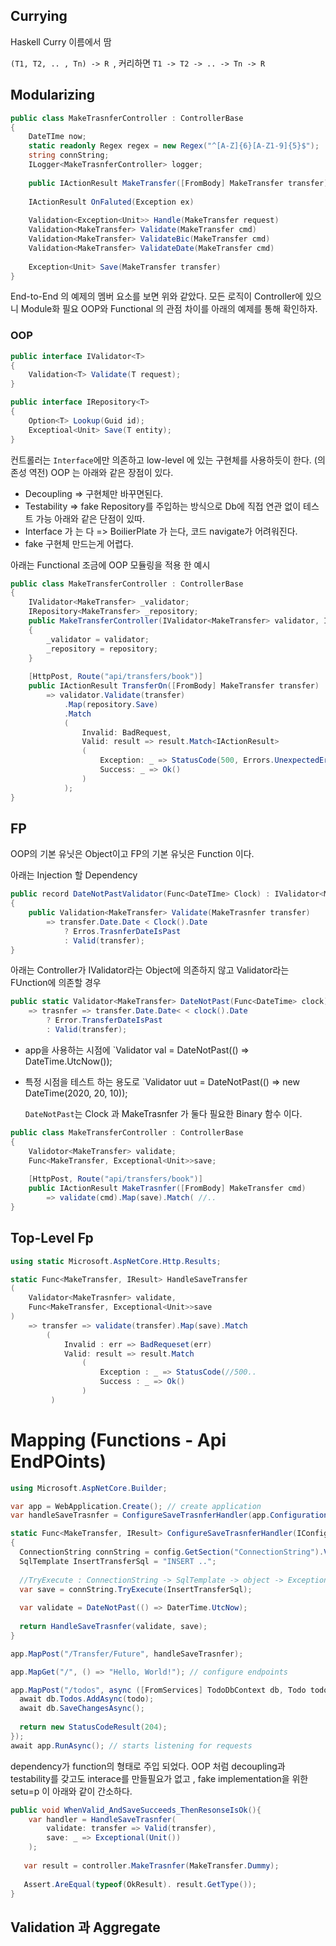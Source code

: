 ﻿## Currying
Haskell Curry 이름에서 땀

`(T1, T2, .. , Tn) -> R `, 커리하면
`T1 -> T2 -> .. -> Tn -> R `

## Modularizing
``` c#
public class MakeTrasnferController : ControllerBase
{
    DateTIme now;
    static readonly Regex regex = new Regex("^[A-Z]{6}[A-Z1-9]{5}$");
    string connString;
    ILogger<MakeTrasnferController> logger;
    
    public IActionResult MakeTransfer([FromBody] MakeTransfer transfer)
    
    IActionResult OnFaluted(Exception ex)
    
    Validation<Exception<Unit>> Handle(MakeTransfer request)
    Validation<MakeTransfer> Validate(MakeTransfer cmd)
    Validation<MakeTransfer> ValidateBic(MakeTransfer cmd)
    Validation<MakeTransfer> ValidateDate(MakeTransfer cmd)
    
    Exception<Unit> Save(MakeTransfer transfer)
}
```
End-to-End 의 예제의 멤버 요소를 보면 위와 같았다. 모든 로직이 Controller에 있으니 Module화 필요
OOP와 Functional 의 관점 차이를 아래의 예제를 통해 확인하자.

###  OOP
```c#
public interface IValidator<T>
{
    Validation<T> Validate(T request);
}

public interface IRepository<T>
{
    Option<T> Lookup(Guid id);
    Exceptioal<Unit> Save(T entity);
}
```

컨트롤러는 `Interface`에만 의존하고 low-level 에 있는 구현체를 사용하듯이 한다. (의존성 역전)
OOP 는 아래와 같은 장점이 있다.
- Decoupling => 구현체만 바꾸면된다.
- Testability => fake Repository를 주입하는 방식으로 Db에 직접 연관 없이 테스트 가능
아래와 같은 단점이 있따.
- Interface 가 는 다 => BoilierPlate 가 는다, 코드 navigate가 어려워진다.
- fake 구현체 만드는게 어렵다.

아래는 Functional 조금에 OOP 모듈링을 적용 한 예시

```c#
public class MakeTransferController : ControllerBase
{
    IValidator<MakeTransfer> _validator; 
    IRepository<MakeTransfer> _repository; 
    public MakeTransferController(IValidator<MakeTransfer> validator, IRepository<MakeTransfer> repository)
    {
        _validator = validator; 
        _repository = repository; 
    }
    
    [HttpPost, Route("api/transfers/book")]
    public IActionResult TransferOn([FromBody] MakeTransfer transfer)
        => validator.Validate(transfer)
            .Map(repository.Save)
            .Match
            (
                Invalid: BadRequest,
                Valid: result => result.Match<IActionResult>
                (
                    Exception: _ => StatusCode(500, Errors.UnexpectedError),
                    Success: _ => Ok()
                )
            );
}
```

## FP
OOP의 기본 유닛은 Object이고 FP의 기본 유닛은 Function 이다.

아래는 Injection 할 Dependency
```c#
public record DateNotPastValidator(Func<DateTIme> Clock) : IValidator<MakeTrasnfe>
{
    public Validation<MakeTransfer> Validate(MakeTrasnfer transfer)
        => transfer.Date.Date < Clock().Date
            ? Erros.TrasnferDateIsPast
            : Valid(transfer);
}
```
아래는 Controller가 IValidator라는 Object에 의존하지 않고 Validator라는 FUnction에 의존할 경우

```C#
public static Validator<MakeTransfer> DateNotPast(Func<DateTime> clock)
    => trasnfer => transfer.Date.Date< < clock().Date
        ? Error.TransferDateIsPast
        : Valid(transfer);
```
- app을 사용하는 시점에 
`Validator<MakeTransfer> val = DateNotPast(() => DateTime.UtcNow());
- 특정 시점을 테스트 하는 용도로
`Validator<MakeTransfer> uut = DateNotPast(() => new DateTime(2020, 20, 10));

  `DateNotPast`는 Clock 과 MakeTrasnfer 가 둘다 필요한 Binary 함수 이다.

```c#
public class MakeTransferController : ControllerBase
{
    Validotor<MakeTransfer> validate;
    Func<MakeTransfer, Exceptional<Unit>>save;
    
    [HttpPost, Route("api/transfers/book")]
    public IActionResult MakeTrasnfer([FromBody] MakeTransfer cmd)
        => validate(cmd).Map(save).Match( //..   
}
```


## Top-Level Fp
```c#
using static Microsoft.AspNetCore.Http.Results;

static Func<MakeTransfer, IResult> HandleSaveTransfer
(
    Validator<MakeTrasnfer> validate,
    Func<MakeTransfer, Exceptional<Unit>>save
)
    => transfer => validate(transfer).Map(save).Match
        (
            Invalid : err => BadRequeset(err)
            Valid: result => result.Match
                (
                    Exception : _ => StatusCode(//500..
                    Success : _ => Ok()
                )
         )
```

# Mapping (Functions - Api EndPOints)
```c#
using Microsoft.AspNetCore.Builder;

var app = WebApplication.Create(); // create application
var handleSaveTrasnfer = ConfigureSaveTrasnferHandler(app.Configuration);

static Func<MakeTransfer, IResult> ConfigureSaveTrasnferHandler(IConfigureation config)
{
  ConnectionString connString = config.GetSection("ConnectionString").Value;
  SqlTemplate InsertTransferSql = "INSERT ..";
  
  //TryExecute : ConnectionString -> SqlTemplate -> object -> Exceptional<Unit>
  var save = connString.TryExecute(InsertTransferSql);
  
  var validate = DateNotPast(() => DaterTime.UtcNow);
  
  return HandleSaveTrasnfer(validate, save);
}

app.MapPost("/Transfer/Future", handleSaveTrasnfer);

app.MapGet("/", () => "Hello, World!"); // configure endpoints

app.MapPost("/todos", async ([FromServices] TodoDbContext db, Todo todo) => {
  await db.Todos.AddAsync(todo);
  await db.SaveChangesAsync();
  
  return new StatusCodeResult(204);
});
await app.RunAsync(); // starts listening for requests
```

dependency가 function의 형태로 주입 되었다. OOP 처럼 decoupling과 testability를 갖고도 interace를 만들필요가 없고 , fake implementation을 위한 setu=p 이 아래와 같이 간소하다.

```c#
public void WhenValid_AndSaveSucceeds_ThenResonseIsOk(){
    var handler = HandleSaveTrasnfer(
        validate: transfer => Valid(transfer),
        save: _ => Exceptional(Unit())
    );
   
   var result = controller.MakeTrasnfer(MakeTransfer.Dummy);
   
   Assert.AreEqual(typeof(OkResult). result.GetType());
}
```

## Validation 과 Aggregate

